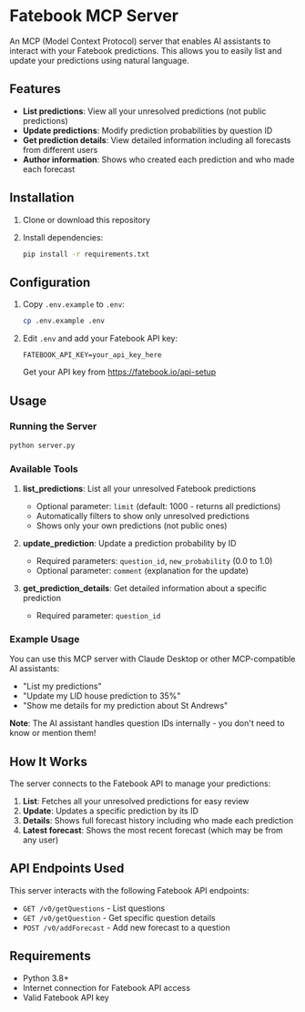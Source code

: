 # Fatebook MCP Server

An MCP (Model Context Protocol) server that enables AI assistants to interact with your Fatebook predictions. This allows you to easily list and update your predictions using natural language.

## Features

- **List predictions**: View all your unresolved predictions (not public predictions)
- **Update predictions**: Modify prediction probabilities by question ID
- **Get prediction details**: View detailed information including all forecasts from different users
- **Author information**: Shows who created each prediction and who made each forecast

## Installation

1. Clone or download this repository
2. Install dependencies:

   ```bash
   pip install -r requirements.txt
   ```

## Configuration

1. Copy `.env.example` to `.env`:
   ```bash
   cp .env.example .env
   ```

2. Edit `.env` and add your Fatebook API key:
   ```
   FATEBOOK_API_KEY=your_api_key_here
   ```

   Get your API key from https://fatebook.io/api-setup

## Usage

### Running the Server

```bash
python server.py
```

### Available Tools

1. **list_predictions**: List all your unresolved Fatebook predictions
   - Optional parameter: `limit` (default: 1000 - returns all predictions)
   - Automatically filters to show only unresolved predictions
   - Shows only your own predictions (not public ones)

2. **update_prediction**: Update a prediction probability by ID
   - Required parameters: `question_id`, `new_probability` (0.0 to 1.0)
   - Optional parameter: `comment` (explanation for the update)

3. **get_prediction_details**: Get detailed information about a specific prediction
   - Required parameter: `question_id`

### Example Usage

You can use this MCP server with Claude Desktop or other MCP-compatible AI assistants:

- "List my predictions"
- "Update my LID house prediction to 35%"
- "Show me details for my prediction about St Andrews"

**Note**: The AI assistant handles question IDs internally - you don't need to know or mention them!

## How It Works

The server connects to the Fatebook API to manage your predictions:

1. **List**: Fetches all your unresolved predictions for easy review
2. **Update**: Updates a specific prediction by its ID
3. **Details**: Shows full forecast history including who made each prediction
4. **Latest forecast**: Shows the most recent forecast (which may be from any user)

## API Endpoints Used

This server interacts with the following Fatebook API endpoints:

- `GET /v0/getQuestions` - List questions
- `GET /v0/getQuestion` - Get specific question details  
- `POST /v0/addForecast` - Add new forecast to a question

## Requirements

- Python 3.8+
- Internet connection for Fatebook API access
- Valid Fatebook API key
